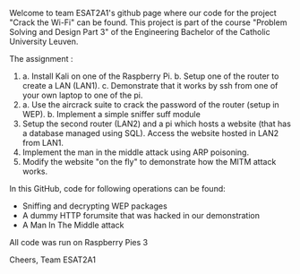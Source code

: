 Welcome to team ESAT2A1's github page where our code for the project "Crack the Wi-Fi" can be found. This project is part of the course "Problem Solving and Design Part 3" of the Engineering Bachelor of the Catholic University Leuven.


The assignment :
1.   a. Install Kali on one of the Raspberry Pi.
     b. Setup one of the router to create a LAN (LAN1).
     c. Demonstrate that it works by ssh from one of your own laptop to one of the pi.
2.   a. Use the aircrack suite to crack the password of the router (setup in WEP).
     b. Implement a simple sniffer suff module
3. Setup the second router (LAN2) and a pi which hosts a website (that has a database managed using SQL). Access the website hosted in LAN2 from LAN1.
4. Implement the man in the middle attack using ARP poisoning.
5. Modify the website "on the fly" to demonstrate how the MITM attack works.

In this GitHub, code for following operations can be found:
 - Sniffing and decrypting WEP packages
 - A dummy HTTP forumsite that was hacked in our demonstration
 - A Man In The Middle attack

All code was run on Raspberry Pies 3

Cheers,
Team ESAT2A1

